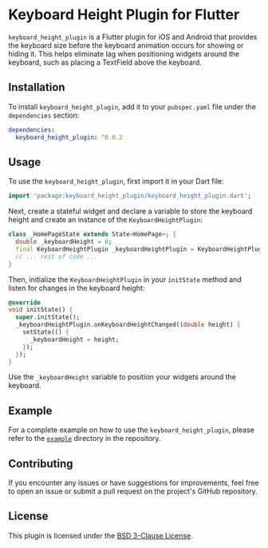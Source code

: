 # Keyboard Height Plugin for Flutter

`keyboard_height_plugin` is a Flutter plugin for iOS and Android that provides the keyboard size before the keyboard animation occurs for showing or hiding it. This helps eliminate lag when positioning widgets around the keyboard, such as placing a TextField above the keyboard.

## Installation

To install `keyboard_height_plugin`, add it to your `pubspec.yaml` file under the `dependencies` section:

```yaml
dependencies:
  keyboard_height_plugin: ^0.0.2
```

## Usage

To use the `keyboard_height_plugin`, first import it in your Dart file:

```dart
import 'package:keyboard_height_plugin/keyboard_height_plugin.dart';
```

Next, create a stateful widget and declare a variable to store the keyboard height and create an instance of the `KeyboardHeightPlugin`:

```dart
class _HomePageState extends State<HomePage>; {
  double _keyboardHeight = 0;
  final KeyboardHeightPlugin _keyboardHeightPlugin = KeyboardHeightPlugin();
  // ... rest of code ...
}
```

Then, initialize the `KeyboardHeightPlugin` in your `initState` method and listen for changes in the keyboard height:

```dart
@override
void initState() {
  super.initState();
  _keyboardHeightPlugin.onKeyboardHeightChanged((double height) {
    setState(() {
      _keyboardHeight = height;
    });
  });
}
```

Use the `_keyboardHeight` variable to position your widgets around the keyboard. 

## Example

For a complete example on how to use the `keyboard_height_plugin`, please refer to the [`example`](example) directory in the repository.

## Contributing

If you encounter any issues or have suggestions for improvements, feel free to open an issue or submit a pull request on the project's GitHub repository.

## License

This plugin is licensed under the [BSD 3-Clause License](LICENSE).
